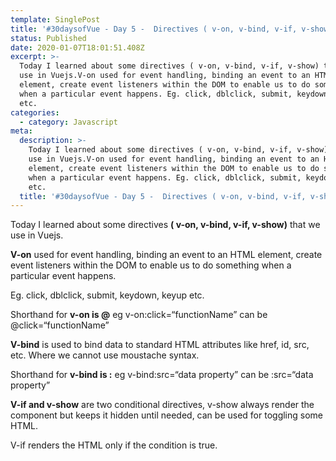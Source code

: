 ```yaml
---
template: SinglePost
title: '#30daysofVue - Day 5 -  Directives ( v-on, v-bind, v-if, v-show) '
status: Published
date: 2020-01-07T18:01:51.408Z
excerpt: >-
  Today I learned about some directives ( v-on, v-bind, v-if, v-show) that we
  use in Vuejs.V-on used for event handling, binding an event to an HTML
  element, create event listeners within the DOM to enable us to do something
  when a particular event happens. Eg. click, dblclick, submit, keydown, keyup
  etc. 
categories:
  - category: Javascript
meta:
  description: >-
    Today I learned about some directives ( v-on, v-bind, v-if, v-show) that we
    use in Vuejs.V-on used for event handling, binding an event to an HTML
    element, create event listeners within the DOM to enable us to do something
    when a particular event happens. Eg. click, dblclick, submit, keydown, keyup
    etc. 
  title: '#30daysofVue - Day 5 -  Directives ( v-on, v-bind, v-if, v-show) '
---
```

Today I learned about some directives **( v-on, v-bind, v-if, v-show)** that we use in Vuejs.

**V-on** used for event handling, binding an event to an HTML element, create event listeners within the DOM to enable us to do something when a particular event happens. 

Eg. click, dblclick, submit, keydown, keyup etc. 

Shorthand for **v-on is @** eg v-on:click=“functionName” can be @click=“functionName”



**V-bind** is used to bind data to standard HTML attributes like href, id, src, etc. Where we cannot use moustache syntax. 

Shorthand for **v-bind is :** eg v-bind:src=“data property” can be :src=“data property”

**V-if and v-show** are two conditional directives, v-show always render the component but keeps it hidden until needed, can be used for toggling some HTML.

V-if renders the HTML only if the condition is true.
